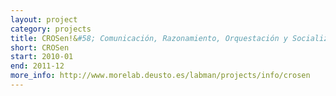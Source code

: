 ```yaml
---
layout: project
category: projects
title: CROSen!&#58; Comunicación, Razonamiento, Orquestación y Socialización para la creación de Ecosistemas de Objetos Inteligentes
short: CROSen
start: 2010-01
end: 2011-12
more_info: http://www.morelab.deusto.es/labman/projects/info/crosen
---
```

